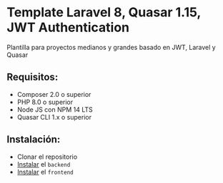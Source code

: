 # Template Laravel 8, Quasar 1.15, JWT Authentication
Plantilla para proyectos medianos y grandes basado en JWT, Laravel y Quasar

## Requisitos:
* Composer 2.0 o superior
* PHP 8.0 o superior
* Node JS con NPM 14 LTS
* Quasar CLI 1.x o superior

## Instalación:
* Clonar el repositorio
* [Instalar](https://github.com/feliking/template-laravel8-quasar1/tree/master/backend) el `backend`
* [Instalar](https://github.com/feliking/template-laravel8-quasar1/tree/master/frontend) el `frontend`
